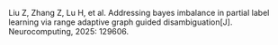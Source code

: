 Liu Z, Zhang Z, Lu H, et al. Addressing bayes imbalance in partial label learning via range adaptive graph guided disambiguation[J]. Neurocomputing, 2025: 129606.
